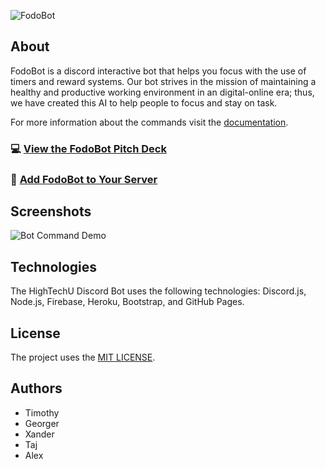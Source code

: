 ![FodoBot](https://user-images.githubusercontent.com/26526271/137035133-e06616e6-6281-4d7b-bcb4-c23256ec2739.png)

## About

FodoBot is a discord interactive bot that helps you focus with the use of timers and reward systems. Our bot strives in the mission of maintaining a healthy and productive working environment in an digital-online era; thus, we have created this AI to help people to focus and stay on task. 

For more information about the commands visit the [documentation](https://hightechu.github.io/accelerator-fodo-bot/docs).

###  💻 [View the FodoBot Pitch Deck](https://github.com/hightechu/accelerator-fodo-bot/blob/main/docs/images/FodoBot-Pitch-Deck.pdf)
###  🤖 [Add FodoBot to Your Server](https://github.com/hightechu/accelerator-fodo-bot/docs)


## Screenshots

![Bot Command Demo](https://user-images.githubusercontent.com/26526271/137035339-b16d3b3f-e7f8-4b4b-970b-6be83a8f1e63.png)

## Technologies

The HighTechU Discord Bot uses the following technologies: Discord.js, Node.js, Firebase, Heroku, Bootstrap, and GitHub Pages.


## License

The project uses the [MIT LICENSE](https://choosealicense.com/licenses/mit/).

## Authors

- Timothy
- Georger
- Xander
- Taj
- Alex
